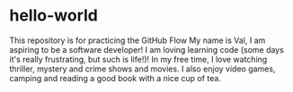 # hello-world
This repository is for practicing the GitHub Flow
My name is Val, I am aspiring to be a software developer! I am loving learning code (some days it's really frustrating, but such is life!)! In my free time, I love watching thriller, mystery and crime shows and movies. I also enjoy video games, camping and reading a good book with a nice cup of tea.

